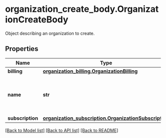 # organization_create_body.OrganizationCreateBody

Object describing an organization to create.
## Properties
Name | Type | Description | Notes
------------ | ------------- | ------------- | -------------
**billing** | [**organization_billing.OrganizationBilling**](OrganizationBilling.md) |  | 
**name** | **str** | The name of the new child-organization, limited to 32 characters. | 
**subscription** | [**organization_subscription.OrganizationSubscription**](OrganizationSubscription.md) |  | 

[[Back to Model list]](../README.md#documentation-for-models) [[Back to API list]](../README.md#documentation-for-api-endpoints) [[Back to README]](../README.md)


